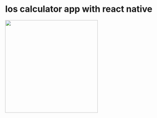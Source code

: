 # Ios calculator app with react native

<img src="https://user-images.githubusercontent.com/63724264/111467287-52f90500-8735-11eb-8261-0c3453b1a4bd.png" width=300>

